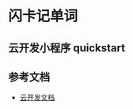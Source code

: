 # 闪卡记单词
## 云开发小程序 quickstart

## 参考文档

- [云开发文档](https://developers.weixin.qq.com/miniprogram/dev/wxcloud/basis/getting-started.html)

